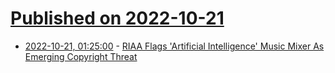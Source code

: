 # [Published on 2022-10-21](index.md)

* [2022-10-21, 01:25:00](https://yro.slashdot.org/story/22/10/20/2131224/riaa-flags-artificial-intelligence-music-mixer-as-emerging-copyright-threat?utm_source=rss1.0mainlinkanon&utm_medium=feed) - [RIAA Flags 'Artificial Intelligence' Music Mixer As Emerging Copyright Threat](https://yro.slashdot.org/story/22/10/20/2131224/riaa-flags-artificial-intelligence-music-mixer-as-emerging-copyright-threat?utm_source=rss1.0mainlinkanon&utm_medium=feed)
